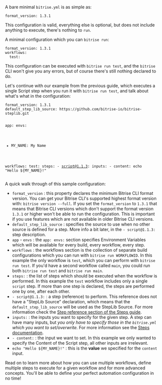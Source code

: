 <p>A bare minimal <code>bitrise.yml</code> is as simple as:</p>
<pre><code class="language-yaml">format_version: 1.3.1
</code></pre>
<p>This configuration is valid, everything else is optional, but does not include anything to execute,
there's nothing to <code>run</code>.</p>
<p>A minimal configuration which you can <code>bitrise run</code>:</p>
<pre><code class="language-yaml">format_version: 1.3.1
workflows:
  test:
</code></pre>
<p>This configuration can be executed with <code>bitrise run test</code>, and the <code>bitrise</code> CLI
won't give you any errors, but of course there's still nothing declared to do.</p>
<p>Let's continue with our example from the previous guide,
which executes a single Script step when you run it with <code>bitrise run test</code>,
and talk about what's what in the configuration:</p>
<pre><code class="language-yaml">format_version: 1.3.1
default_step_lib_source: https://github.com/bitrise-io/bitrise-steplib.git

app:
  envs:
  - MY_NAME: My Name

workflows:
  test:
    steps:
    - script@1.1.3:
        inputs:
        - content: echo &quot;Hello ${MY_NAME}!&quot;
</code></pre>
<p>A quick walk through of this sample configuration:</p>
<ul>
<li><code>format_version</code> : this property declares the minimum Bitrise CLI format version.
You can get your Bitrise CLI's supported highest format version with: <code>bitrise version --full</code>.
If you set the <code>format_version</code> to <code>1.3.1</code> that means that Bitrise CLI versions which
don't support the format version <code>1.3.1</code> or higher won't be able to run the configuration.
This is important if you use features which are not available in older Bitrise CLI versions.</li>
<li><code>default_step_lib_source</code> : specifies the source to use when no other source is defined for a step.
More info a bit later, in the <code>- script@1.1.3:</code> step description.</li>
<li><code>app</code> - <code>envs</code> : the <code>app: envs:</code> section specifies Environment Variables which will be available for
every build, every workflow, every step.</li>
<li><code>workflows</code> : the workflows section is the collection of separate build configurations
which you can run with <code>bitrise run WORKFLOWID</code>.
In this example the only workflow is <code>test</code>, which you can perform with <code>bitrise run test</code>.
If you'd have a second workflow called <code>main</code>, you could run both <code>bitrise run test</code> and <code>bitrise run main</code>.</li>
<li><code>steps:</code> : the list of steps which should be executed when the workflow is performed.
In this example the <code>test</code> workflow includes only a single <code>script</code> step. If more than one
step is declared, the steps are performed one by one, after each other.</li>
<li><code>- script@1.1.3:</code> : a step (reference) to perform. This reference does not have a &quot;StepLib Source&quot; declaration,
which means that the <code>default_step_lib_source</code> will be used as the StepLib Source.
For more information check the <a href="/bitrise-cli/steps/#step-reference">Step reference section of the Steps guide</a>.</li>
<li><code>inputs:</code> : the inputs you want to specify for the given step.
A step can have many inputs,
but <em>you only have to specify those in the <code>bitrise.yml</code> which you want to set/overwrite.</em>
For more information see the <a href="/bitrise-cli/steps">Steps documentation</a>.</li>
<li><code>- content:</code> : the input we want to set. In this example we only wanted to specify the Content
of the Script step, all other inputs are irrelevant.</li>
<li><code>echo &quot;Hello ${MY_NAME}!&quot;</code> : this is the <strong>value</strong> we specified for the <code>content</code> input.</li>
</ul>
<p>Read on to learn more about how you can use multiple workflows,
define multiple steps to execute for a given workflow and for
more advanced concepts. You'll be able to define your perfect automation
configuration in no time!</p>
